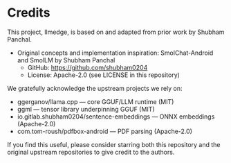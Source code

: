 # Credits

This project, llmedge, is based on and adapted from prior work by Shubham Panchal.

- Original concepts and implementation inspiration: SmolChat-Android and SmolLM by Shubham Panchal
  - GitHub: https://github.com/shubham0204
  - License: Apache-2.0 (see LICENSE in this repository)

We gratefully acknowledge the upstream projects we rely on:
- ggerganov/llama.cpp — core GGUF/LLM runtime (MIT)
- ggml — tensor library underpinning GGUF (MIT)
- io.gitlab.shubham0204/sentence-embeddings — ONNX embeddings (Apache-2.0)
- com.tom-roush/pdfbox-android — PDF parsing (Apache-2.0)

If you find this useful, please consider starring both this repository and the original upstream repositories to give credit to the authors.